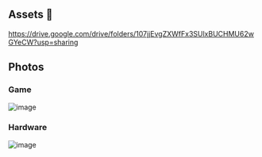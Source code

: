 ## Assets 👋
https://drive.google.com/drive/folders/107jjEvgZXWfFx3SUlxBUCHMU62wGYeCW?usp=sharing

## Photos

### Game
![image](https://github.com/user-attachments/assets/a58f3589-39c7-4a3a-83f7-93e77b8992d4)

### Hardware
![image](https://github.com/user-attachments/assets/4480fbcb-fa06-4bde-9013-b671bbc14aee)

